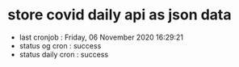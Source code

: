 # store covid daily api as json data

- last cronjob : Friday, 06 November 2020 16:29:21
- status og cron : success
- status daily cron : success
      
      